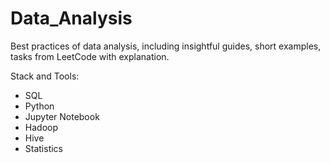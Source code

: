 # Data_Analysis
Best practices of data analysis, including insightful guides, short examples, tasks from LeetCode with explanation.

Stack and Tools:
* SQL
* Python
* Jupyter Notebook
* Hadoop
* Hive
* Statistics

 
  
